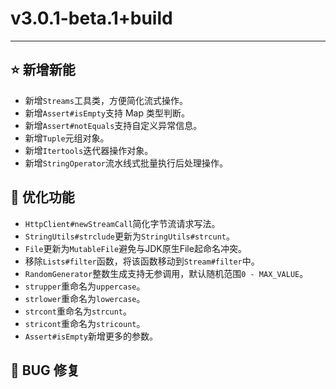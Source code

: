 # v3.0.1-beta.1+build

---------------------

## ⭐ 新增新能

- 新增`Streams`工具类，方便简化流式操作。
- 新增`Assert#isEmpty`支持 Map 类型判断。
- 新增`Assert#notEquals`支持自定义异常信息。
- 新增`Tuple`元组对象。
- 新增`Itertools`迭代器操作对象。
- 新增`StringOperator`流水线式批量执行后处理操作。

## 👻 优化功能

- `HttpClient#newStreamCall`简化字节流请求写法。
- `StringUtils#strclude`更新为`StringUtils#strcunt`。
- `File`更新为`MutableFile`避免与JDK原生File起命名冲突。
- 移除`Lists#filter`函数，将该函数移动到`Stream#filter`中。
- `RandomGenerator`整数生成支持无参调用，默认随机范围`0 - MAX_VALUE`。
- `strupper`重命名为`uppercase`。
- `strlower`重命名为`lowercase`。
- `strcont`重命名为`strcunt`。
- `stricont`重命名为`stricount`。
- `Assert#isEmpty`新增更多的参数。

## 🐞 BUG 修复
